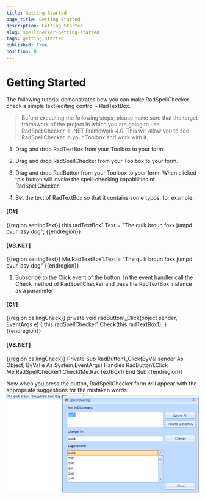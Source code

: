 ```yaml
---
title: Getting Started
page_title: Getting Started
description: Getting Started
slug: spellchecker-getting-started
tags: getting,started
published: True
position: 0
---
```


# Getting Started



The following tutorial demonstrates how you can make RadSpellChecker
        check a simple text-editing control - RadTextBox.
      

>Before executing the following steps, please make sure that the
          target framework of the project in which you are going to use RadSpellChecker
          is .NET Framework 4.0. This will allow you to see RadSpellChecker in your Toolbox and work with it.
        

1. Drag and drop RadTextBox from your Toolbox to your form.

1. Drag and drop RadSpellChecker from your Toolbox to your form.

1. Drag and drop RadButton from your Toolbox to your form. When clicked this
            button will invoke the spell-checking capabilities of RadSpellChecker.
          

1. Set the text of RadTextBox so that it contains some typos, for example:
          

#### __[C#]__

{{region settingText}}
	            this.radTextBox1.Text = "The quik broun foxx jumpd ovur lasy dog";
	{{endregion}}



#### __[VB.NET]__

{{region settingText}}
	        Me.RadTextBox1.Text = "The quik broun foxx jumpd ovur lasy dog"
	{{endregion}}



1. Subscribe to the Click event of the button. In the event handler call the Check
            method of RadSpellChecker and pass the RadTextBox instance as a parameter:
          

#### __[C#]__

{{region callingCheck}}
	        private void radButton1_Click(object sender, EventArgs e)
	        {
	            this.radSpellChecker1.Check(this.radTextBox1);
	        }
	{{endregion}}



#### __[VB.NET]__

{{region callingCheck}}
	    Private Sub RadButton1_Click(ByVal sender As Object, ByVal e As System.EventArgs) Handles RadButton1.Click
	        Me.RadSpellChecker1.Check(Me.RadTextBox1)
	    End Sub
	{{endregion}}



Now when you
        press the button, RadSpellChecker form will appear with the appropriate suggestions
        for the mistaken words:
      ![spellchecker-overview 001](images/spellchecker-overview001.png)
